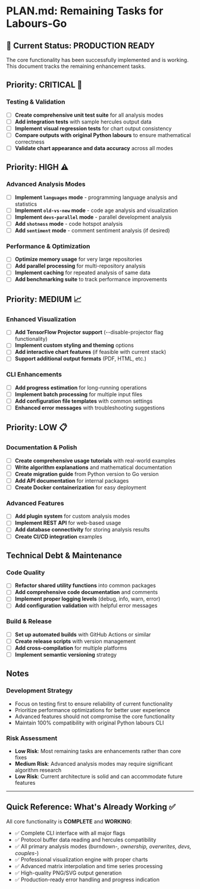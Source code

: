 # PLAN.md: Remaining Tasks for Labours-Go

## 🎉 Current Status: **PRODUCTION READY**

The core functionality has been successfully implemented and is working. This document tracks the remaining enhancement tasks.

## Priority: **CRITICAL** 🚨

### Testing & Validation

- [ ] **Create comprehensive unit test suite** for all analysis modes
- [ ] **Add integration tests** with sample hercules output data
- [ ] **Implement visual regression tests** for chart output consistency
- [ ] **Compare outputs with original Python labours** to ensure mathematical correctness
- [ ] **Validate chart appearance and data accuracy** across all modes

## Priority: **HIGH** ⚠️

### Advanced Analysis Modes

- [ ] **Implement `languages` mode** - programming language analysis and statistics
- [ ] **Implement `old-vs-new` mode** - code age analysis and visualization
- [ ] **Implement `devs-parallel` mode** - parallel development analysis
- [ ] **Add `shotness` mode** - code hotspot analysis
- [ ] **Add `sentiment` mode** - comment sentiment analysis (if desired)

### Performance & Optimization

- [ ] **Optimize memory usage** for very large repositories
- [ ] **Add parallel processing** for multi-repository analysis
- [ ] **Implement caching** for repeated analysis of same data
- [ ] **Add benchmarking suite** to track performance improvements

## Priority: **MEDIUM** 📈

### Enhanced Visualization

- [ ] **Add TensorFlow Projector support** (--disable-projector flag functionality)
- [ ] **Implement custom styling and theming** options
- [ ] **Add interactive chart features** (if feasible with current stack)
- [ ] **Support additional output formats** (PDF, HTML, etc.)

### CLI Enhancements

- [ ] **Add progress estimation** for long-running operations
- [ ] **Implement batch processing** for multiple input files
- [ ] **Add configuration file templates** with common settings
- [ ] **Enhanced error messages** with troubleshooting suggestions

## Priority: **LOW** 📋

### Documentation & Polish

- [ ] **Create comprehensive usage tutorials** with real-world examples
- [ ] **Write algorithm explanations** and mathematical documentation
- [ ] **Create migration guide** from Python version to Go version
- [ ] **Add API documentation** for internal packages
- [ ] **Create Docker containerization** for easy deployment

### Advanced Features

- [ ] **Add plugin system** for custom analysis modes
- [ ] **Implement REST API** for web-based usage
- [ ] **Add database connectivity** for storing analysis results
- [ ] **Create CI/CD integration** examples

## Technical Debt & Maintenance

### Code Quality

- [ ] **Refactor shared utility functions** into common packages
- [ ] **Add comprehensive code documentation** and comments
- [ ] **Implement proper logging levels** (debug, info, warn, error)
- [ ] **Add configuration validation** with helpful error messages

### Build & Release

- [ ] **Set up automated builds** with GitHub Actions or similar
- [ ] **Create release scripts** with version management
- [ ] **Add cross-compilation** for multiple platforms
- [ ] **Implement semantic versioning** strategy

## Notes

### Development Strategy

- Focus on testing first to ensure reliability of current functionality
- Prioritize performance optimizations for better user experience
- Advanced features should not compromise the core functionality
- Maintain 100% compatibility with original Python labours CLI

### Risk Assessment

- **Low Risk**: Most remaining tasks are enhancements rather than core fixes
- **Medium Risk**: Advanced analysis modes may require significant algorithm research
- **Low Risk**: Current architecture is solid and can accommodate future features

---

## Quick Reference: What's Already Working ✅

All core functionality is **COMPLETE** and **WORKING**:

- ✅ Complete CLI interface with all major flags
- ✅ Protocol buffer data reading and hercules compatibility
- ✅ All primary analysis modes (burndown-_, ownership, overwrites, devs, couples-_)
- ✅ Professional visualization engine with proper charts
- ✅ Advanced matrix interpolation and time series processing
- ✅ High-quality PNG/SVG output generation
- ✅ Production-ready error handling and progress indication
